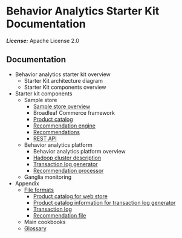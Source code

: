 Behavior Analytics Starter Kit Documentation
============================================

**_License:_** Apache License 2.0

Documentation
-------------

* Behavior analytics starter kit overview
    - Starter Kit architecture diagram
    - Starter Kit components overview
* Starter kit components
    - Sample store
        - [Sample store overview](docs/Developer-Guide--Web-Store--Overview.md)
        - Broadleaf Commerce framework
        - [Product catalog](docs/Developer-Guide--Web-Store--Product-Catalog.md)
        - [Recommendation engine](docs/Developer-Guide--Web-Store--Recommendation-Engine.md)
        - [Recommendations](docs/Developer-Guide--Web-Store--Recommendations.md)
        - [REST API](docs/Developer-Guide--Web-Store--REST-API.md)
    - Behavior analytics platform
        - Behavior analytics platform overview
        - [Hadoop cluster description](docs/Developer-Guide--Behavior-Analytics-Platform--Hadoop-cluster.md)
        - [Transaction log generator](docs/Developer-Guide--Behavior-Analytics-Platform--Transaction-Log-Generator.md)
        - [Recommendation processor](docs/Developer-Guide--Behavior-Analytics-Platform--Recommendation-Processor.md)
    - Ganglia monitoring
* Appendix
    - [File formats](docs/Developer-Guide--Appendix--File-Formats.md)
        - [Product catalog for web store](docs/Developer-Guide--Appendix--File-Formats.md#product-catalog-for-web-store)
        - [Product catalog information for transaction log generator](docs/Developer-Guide--Appendix--File-Formats.md#product-catalog-information-for-transaction-log-generator)
        - [Transaction log](docs/Developer-Guide--Appendix--File-Formats.md#transaction-log)
        - [Recommendation file](docs/Developer-Guide--Appendix--File-Formats.md#recommendations-file)
    - Main cookbooks
    - [Glossary](docs/Developer-Guide--Glossary.md)
